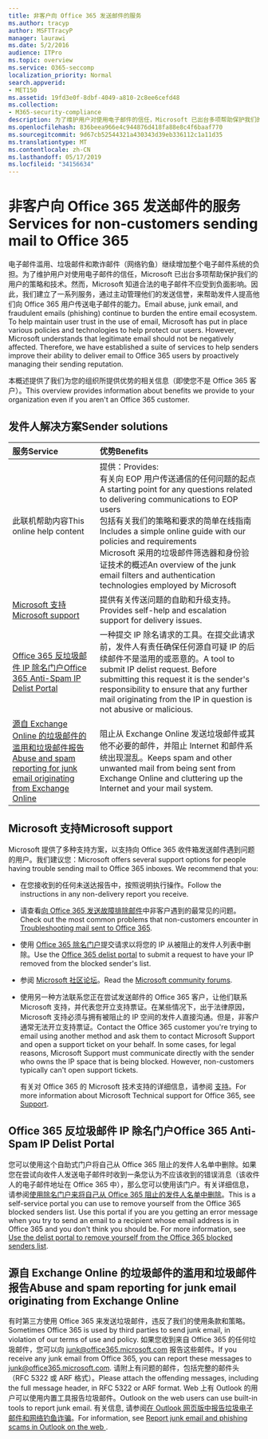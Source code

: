 ```yaml
---
title: 非客户向 Office 365 发送邮件的服务
ms.author: tracyp
author: MSFTTracyP
manager: laurawi
ms.date: 5/2/2016
audience: ITPro
ms.topic: overview
ms.service: O365-seccomp
localization_priority: Normal
search.appverid:
- MET150
ms.assetid: 19fd3e0f-8dbf-4049-a810-2c8ee6cefd48
ms.collection:
- M365-security-compliance
description: 为了维护用户对使用电子邮件的信任，Microsoft 已出台多项帮助保护我们的用户的策略和技术。
ms.openlocfilehash: 836beea966e4c944876d418fa88e8c4f6baaf770
ms.sourcegitcommit: 9d67cb52544321a430343d39eb336112c1a11d35
ms.translationtype: MT
ms.contentlocale: zh-CN
ms.lasthandoff: 05/17/2019
ms.locfileid: "34156634"
---
```

# <a name="services-for-non-customers-sending-mail-to-office-365"></a><span data-ttu-id="6b96b-103">非客户向 Office 365 发送邮件的服务</span><span class="sxs-lookup"><span data-stu-id="6b96b-103">Services for non-customers sending mail to Office 365</span></span>
  
<span data-ttu-id="6b96b-p101">电子邮件滥用、垃圾邮件和欺诈邮件（网络钓鱼）继续增加整个电子邮件系统的负担。为了维护用户对使用电子邮件的信任，Microsoft 已出台多项帮助保护我们的用户的策略和技术。然而，Microsoft 知道合法的电子邮件不应受到负面影响。因此，我们建立了一系列服务，通过主动管理他们的发送信誉，来帮助发件人提高他们向 Office 365 用户传送电子邮件的能力。</span><span class="sxs-lookup"><span data-stu-id="6b96b-p101">Email abuse, junk email, and fraudulent emails (phishing) continue to burden the entire email ecosystem. To help maintain user trust in the use of email, Microsoft has put in place various policies and technologies to help protect our users. However, Microsoft understands that legitimate email should not be negatively affected. Therefore, we have established a suite of services to help senders improve their ability to deliver email to Office 365 users by proactively managing their sending reputation.</span></span>
  
<span data-ttu-id="6b96b-108">本概述提供了我们为您的组织所提供优势的相关信息（即使您不是 Office 365 客户）。</span><span class="sxs-lookup"><span data-stu-id="6b96b-108">This overview provides information about benefits we provide to your organization even if you aren't an Office 365 customer.</span></span>
  
## <a name="sender-solutions"></a><span data-ttu-id="6b96b-109">发件人解决方案</span><span class="sxs-lookup"><span data-stu-id="6b96b-109">Sender solutions</span></span>
<span data-ttu-id="6b96b-110"><a name="sectionSection0"> </a></span><span class="sxs-lookup"><span data-stu-id="6b96b-110"></span></span>

|<span data-ttu-id="6b96b-111">**服务**</span><span class="sxs-lookup"><span data-stu-id="6b96b-111">**Service**</span></span>|<span data-ttu-id="6b96b-112">**优势**</span><span class="sxs-lookup"><span data-stu-id="6b96b-112">**Benefits**</span></span>|
|:-----|:-----|
|<span data-ttu-id="6b96b-113">此联机帮助内容</span><span class="sxs-lookup"><span data-stu-id="6b96b-113">This online help content</span></span>  <br/> | <span data-ttu-id="6b96b-114">提供：</span><span class="sxs-lookup"><span data-stu-id="6b96b-114">Provides:</span></span>  <br/>  <span data-ttu-id="6b96b-115">有关向 EOP 用户传送通信的任何问题的起点</span><span class="sxs-lookup"><span data-stu-id="6b96b-115">A starting point for any questions related to delivering communications to EOP users</span></span>  <br/>  <span data-ttu-id="6b96b-116">包括有关我们的策略和要求的简单在线指南</span><span class="sxs-lookup"><span data-stu-id="6b96b-116">Includes a simple online guide with our policies and requirements</span></span>  <br/>  <span data-ttu-id="6b96b-117">Microsoft 采用的垃圾邮件筛选器和身份验证技术的概述</span><span class="sxs-lookup"><span data-stu-id="6b96b-117">An overview of the junk email filters and authentication technologies employed by Microsoft</span></span>  <br/> |
|[<span data-ttu-id="6b96b-118">Microsoft 支持</span><span class="sxs-lookup"><span data-stu-id="6b96b-118">Microsoft support</span></span>](services-for-non-customers.md#AboutSupport) <br/> |<span data-ttu-id="6b96b-119">提供有关传送问题的自助和升级支持。</span><span class="sxs-lookup"><span data-stu-id="6b96b-119">Provides self-help and escalation support for delivery issues.</span></span>  <br/> |
|[<span data-ttu-id="6b96b-120">Office 365 反垃圾邮件 IP 除名门户</span><span class="sxs-lookup"><span data-stu-id="6b96b-120">Office 365 Anti-Spam IP Delist Portal</span></span>](services-for-non-customers.md#DelistPortal) <br/> |<span data-ttu-id="6b96b-p102">一种提交 IP 除名请求的工具。在提交此请求前，发件人有责任确保任何源自可疑 IP 的后续邮件不是滥用的或恶意的。</span><span class="sxs-lookup"><span data-stu-id="6b96b-p102">A tool to submit IP delist request. Before submitting this request it is the sender's responsibility to ensure that any further mail originating from the IP in question is not abusive or malicious.</span></span>  <br/> |
|[<span data-ttu-id="6b96b-123">源自 Exchange Online 的垃圾邮件的滥用和垃圾邮件报告</span><span class="sxs-lookup"><span data-stu-id="6b96b-123">Abuse and spam reporting for junk email originating from Exchange Online</span></span>](services-for-non-customers.md#ReportOurJunk) <br/> |<span data-ttu-id="6b96b-124">阻止从 Exchange Online 发送垃圾邮件或其他不必要的邮件，并阻止 Internet 和邮件系统出现混乱。</span><span class="sxs-lookup"><span data-stu-id="6b96b-124">Keeps spam and other unwanted mail from being sent from Exchange Online and cluttering up the Internet and your mail system.</span></span>  <br/> |
   
## <a name="microsoft-support"></a><span data-ttu-id="6b96b-125">Microsoft 支持</span><span class="sxs-lookup"><span data-stu-id="6b96b-125">Microsoft support</span></span>
<span data-ttu-id="6b96b-126"><a name="AboutSupport"> </a></span><span class="sxs-lookup"><span data-stu-id="6b96b-126"></span></span>

<span data-ttu-id="6b96b-p103">Microsoft 提供了多种支持方案，以支持向 Office 365 收件箱发送邮件遇到问题的用户。我们建议您：</span><span class="sxs-lookup"><span data-stu-id="6b96b-p103">Microsoft offers several support options for people having trouble sending mail to Office 365 inboxes. We recommend that you:</span></span>
  
- <span data-ttu-id="6b96b-129">在您接收到的任何未送达报告中，按照说明执行操作。</span><span class="sxs-lookup"><span data-stu-id="6b96b-129">Follow the instructions in any non-delivery report you receive.</span></span>
    
- <span data-ttu-id="6b96b-130">请查看[向 Office 365 发送故障排除邮件](troubleshooting-mail-sent-to-office-365.md)中非客户遇到的最常见的问题。</span><span class="sxs-lookup"><span data-stu-id="6b96b-130">Check out the most common problems that non-customers encounter in [Troubleshooting mail sent to Office 365](troubleshooting-mail-sent-to-office-365.md).</span></span>
    
- <span data-ttu-id="6b96b-131">使用 [Office 365 除名门户](https://sender.office.com)提交请求以将您的 IP 从被阻止的发件人列表中删除。</span><span class="sxs-lookup"><span data-stu-id="6b96b-131">Use the [Office 365 delist portal](https://sender.office.com) to submit a request to have your IP removed from the blocked sender's list.</span></span> 
    
- <span data-ttu-id="6b96b-132">参阅 [Microsoft 社区论坛](https://community.office365.com/en-us/f/)。</span><span class="sxs-lookup"><span data-stu-id="6b96b-132">Read the [Microsoft community forums](https://community.office365.com/en-us/f/).</span></span>
    
- <span data-ttu-id="6b96b-p104">使用另一种方法联系您正在尝试发送邮件的 Office 365 客户，让他们联系 Microsoft 支持，并代表您开立支持票证。在某些情况下，出于法律原因，Microsoft 支持必须与拥有被阻止的 IP 空间的发件人直接沟通。但是，非客户通常无法开立支持票证。</span><span class="sxs-lookup"><span data-stu-id="6b96b-p104">Contact the Office 365 customer you're trying to email using another method and ask them to contact Microsoft Support and open a support ticket on your behalf. In some cases, for legal reasons, Microsoft Support must communicate directly with the sender who owns the IP space that is being blocked. However, non-customers typically can't open support tickets.</span></span>
    
     <span data-ttu-id="6b96b-136">有关对 Office 365 的 Microsoft 技术支持的详细信息，请参阅 [支持](https://technet.microsoft.com/library/office-365-support.aspx)。</span><span class="sxs-lookup"><span data-stu-id="6b96b-136">For more information about Microsoft Technical support for Office 365, see [Support](https://technet.microsoft.com/library/office-365-support.aspx).</span></span>
    
## <a name="office-365-anti-spam-ip-delist-portal"></a><span data-ttu-id="6b96b-137">Office 365 反垃圾邮件 IP 除名门户</span><span class="sxs-lookup"><span data-stu-id="6b96b-137">Office 365 Anti-Spam IP Delist Portal</span></span>
<span data-ttu-id="6b96b-138"><a name="DelistPortal"> </a></span><span class="sxs-lookup"><span data-stu-id="6b96b-138"></span></span>

<span data-ttu-id="6b96b-p105">您可以使用这个自助式门户将自己从 Office 365 阻止的发件人名单中删除。如果您在尝试向收件人发送电子邮件时收到一条您认为不应该收到的错误消息（该收件人的电子邮件地址在 Office 365 中），那么您可以使用该门户。有关详细信息，请参阅[使用除名门户来将自己从 Office 365 阻止的发件人名单中删除](use-the-delist-portal-to-remove-yourself-from-the-office-365-blocked-senders-lis.md)。</span><span class="sxs-lookup"><span data-stu-id="6b96b-p105">This is a self-service portal you can use to remove yourself from the Office 365 blocked senders list. Use this portal if you are you getting an error message when you try to send an email to a recipient whose email address is in Office 365 and you don't think you should be. For more information, see [Use the delist portal to remove yourself from the Office 365 blocked senders list](use-the-delist-portal-to-remove-yourself-from-the-office-365-blocked-senders-lis.md).</span></span>
  
## <a name="abuse-and-spam-reporting-for-junk-email-originating-from-exchange-online"></a><span data-ttu-id="6b96b-142">源自 Exchange Online 的垃圾邮件的滥用和垃圾邮件报告</span><span class="sxs-lookup"><span data-stu-id="6b96b-142">Abuse and spam reporting for junk email originating from Exchange Online</span></span>
<span data-ttu-id="6b96b-143"><a name="ReportOurJunk"> </a></span><span class="sxs-lookup"><span data-stu-id="6b96b-143"></span></span>

<span data-ttu-id="6b96b-144">有时第三方使用 Office 365 来发送垃圾邮件，违反了我们的使用条款和策略。</span><span class="sxs-lookup"><span data-stu-id="6b96b-144">Sometimes Office 365 is used by third parties to send junk email, in violation of our terms of use and policy.</span></span> <span data-ttu-id="6b96b-145">如果您收到来自 Office 365 的任何垃圾邮件，您可以向 [junk@office365.microsoft.com](mailto:junk@office365.microsoft.com) 报告这些邮件。</span><span class="sxs-lookup"><span data-stu-id="6b96b-145">If you receive any junk email from Office 365, you can report these messages to [junk@office365.microsoft.com](mailto:junk@office365.microsoft.com).</span></span> <span data-ttu-id="6b96b-146">请附上有问题的邮件，包括完整的邮件头（RFC 5322 或 ARF 格式）。</span><span class="sxs-lookup"><span data-stu-id="6b96b-146">Please attach the offending messages, including the full message header, in RFC 5322 or ARF format.</span></span> <span data-ttu-id="6b96b-147">Web 上有 Outlook 的用户可以使用内置工具报告垃圾邮件。</span><span class="sxs-lookup"><span data-stu-id="6b96b-147">Outlook on the web users can use built-in tools to report junk email.</span></span> <span data-ttu-id="6b96b-148">有关信息, 请参阅[在 Outlook 网页版中报告垃圾电子邮件和网络钓鱼诈骗](report-junk-email-and-phishing-scams-in-outlook-on-the-web-eop.md)。</span><span class="sxs-lookup"><span data-stu-id="6b96b-148">For information, see [Report junk email and phishing scams in Outlook on the web ](report-junk-email-and-phishing-scams-in-outlook-on-the-web-eop.md).</span></span>
  

